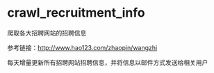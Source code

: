 # crawl_recruitment_info
爬取各大招聘网站的招聘信息

参考链接：http://www.hao123.com/zhaopin/wangzhi

每天增量更新所有招聘网站招聘信息，并将信息以邮件方式发送给相关用户
